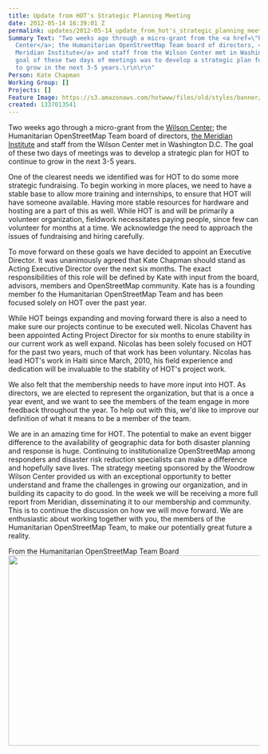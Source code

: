 ```yaml
---
title: Update from HOT's Strategic Planning Meeting
date: 2012-05-14 16:39:01 Z
permalink: updates/2012-05-14_update_from_hot's_strategic_planning_meeting
Summary Text: "Two weeks ago through a micro-grant from the <a href=\"http://wilsoncenter.org/\">Wilson
  Center</a>; the Humanitarian OpenStreetMap Team board of directors, <a href=\"http://www.merid.org/\">the
  Meridian Institute</a> and staff from the Wilson Center met in Washington D.C. The
  goal of these two days of meetings was to develop a strategic plan for HOT to continue
  to grow in the next 3-5 years.\r\n\r\n"
Person: Kate Chapman
Working Group: []
Projects: []
Feature Image: https://s3.amazonaws.com/hotwww/files/old/styles/banner/public/hot_board.jpg
created: 1337013541
---
```


<p>Two weeks ago through a micro-grant from the <a href="http://wilsoncenter.org/">Wilson Center</a>;&nbsp;the Humanitarian OpenStreetMap Team board of directors, <a href="http://www.merid.org/">the Meridian Institute</a>&nbsp;and staff from the Wilson Center met in Washington D.C. The goal of these two days of meetings was to develop a strategic plan for HOT to continue to grow in the next 3-5 years.<!--break--></p><p>One of the clearest needs we identified was for HOT to do some more strategic fundraising. To begin working in more places, we need to have a stable base to allow more training and internships, to ensure that HOT will have someone available. Having more stable resources for hardware and hosting are a part of this as well. While HOT is and will be primarily a volunteer organization, fieldwork necessitates paying people, since few can volunteer for months at a time. We acknowledge the need to approach the issues of fundraising and hiring carefully.</p><p>To move forward on these goals we have decided to appoint an Executive Director. It was unanimously agreed that Kate Chapman should stand as Acting Executive Director over the next six months. The exact responsibilities of this role will be defined by Kate with input from the board, advisors, members and OpenStreetMap community. Kate has is a founding member fo the Humanitarian OpenStreetMap Team and has been focused&nbsp;solely&nbsp;on HOT over the past year.</p><p>While HOT beings expanding and moving forward there is also a need to make sure our projects continue to be executed well. Nicolas Chavent has been appointed Acting Project Director for six months to enure stability in our current work as well expand. Nicolas has been&nbsp;solely&nbsp;focused on HOT for the past two years, much of that work has been voluntary. Nicolas has lead HOT's work in Haiti since March, 2010, his field experience and dedication will be invaluable to the stability of HOT's project work.</p><p>We also felt that the membership needs to have more input into HOT. As directors, we are elected to represent the organization, but that is a once a year event, and we want to see the members of the team engage in more feedback throughout the year. To help out with this, we'd like to improve our definition of what it means to be a member of the team.</p><p>We are in an amazing time for HOT. The potential to make an event bigger difference to the availability of geographic data for both disaster planning and response is huge. Continuing to institutionalize OpenStreetMap among responders and disaster risk reduction specialists can make a difference and hopefully save lives. The strategy meeting sponsored by the Woodrow Wilson Center provided us with an exceptional opportunity to better understand and frame the challenges in growing our organization, and in building its capacity to do good. In the week we will be receiving a more full report from Meridian,&nbsp;disseminating&nbsp;it to our membership and community. This is to continue the discussion on how we will move forward. We are enthusiastic about working together with you, the members of the Humanitarian OpenStreetMap Team, to make our potentially great future a reality.</p><p>From the Humanitarian OpenStreetMap Team Board <img class="image-large" title="HOT Board" src="https://s3.amazonaws.com/hotwww/files/old/styles/large/public/hot_board.jpg?itok=3Sh-4Z1d" alt="" height="381" width="510"></p>
